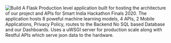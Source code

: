 ![Build](https://github.com/arnavbalyan/SIH/workflows/Python%20application/badge.svg)
A Flask Production level application built for hosting the architecture of our project and APIs for Smart India Hackathon Finals 2020. The application hosts 8 poweful machine learning models, 4 APIs, 2 Mobile Applications, Privacy Policy, routes to the Backend No SQL based Database and our Dashboards. Uses a uWSGI server for production scale along with Restful APIs which serve json data to the hardware. 
